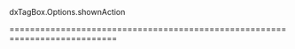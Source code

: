 <!--id-->dxTagBox.Options.shownAction<!--/id-->
<!--merge--><!--/merge-->
<!--hidden--><!--/hidden-->
===========================================================================
